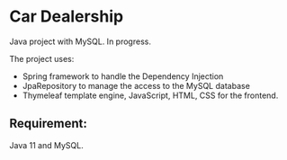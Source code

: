 
# Car Dealership

Java project with MySQL. In progress.

The project uses:
- Spring framework to handle the Dependency Injection
- JpaRepository to manage the access to the MySQL database
- Thymeleaf template engine, JavaScript, HTML, CSS for the frontend.


## Requirement:

Java 11 and MySQL.
